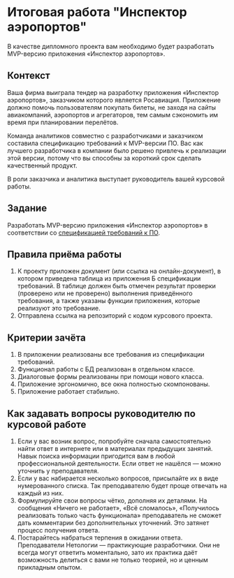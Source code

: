 # Итоговая работа "Инспектор аэропортов"
В качестве дипломного проекта вам необходимо будет разработать MVP-версию приложения «Инспектор аэропортов». 

## Контекст 

Ваша фирма выиграла тендер на разработку приложения «Инспектор аэропортов», заказчиком которого является Росавиация. Приложение должно помочь пользователям покупать билеты, не заходя на сайты авиакомпаний, аэропортов и агрегаторов, тем самым сэкономить им время при планировании перелётов.

Команда аналитиков совместно с разработчиками и заказчиком составила спецификацию требований к MVP-версии ПО. Вас как лучшего разработчика в компании было решено привлечь к реализации этой версии, потому что вы способны за короткий срок сделать качественный продукт.

В роли заказчика и аналитика выступает руководитель вашей курсовой работы.

## Задание

Разработать MVP-версию приложения «Инспектор аэропортов» в соответствии со [спецификацией требований к ПО][1].

## Правила приёма работы

1. К проекту приложен документ (или ссылка на онлайн-документ), в котором приведена таблица из приложения Б спецификации требований. В таблице должен быть отмечен результат проверки (проверено или не проверено) выполнения приведённого требования, а также указаны функции приложения, которые реализуют это требование.
2. Отправлена ссылка на репозиторий с кодом курсового проекта.

## Критерии зачёта

1. В приложении реализованы все требования из спецификации требований.
2. Функционал работы с БД реализован в отдельном классе.
3. Диалоговые формы реализованы при помощи нового класса.
4. Приложение эргономично, все окна полностью скомпонованы.
5. Приложение работает стабильно. 

## Как задавать вопросы руководителю по курсовой работе
1. Если у вас возник вопрос, попробуйте сначала самостоятельно найти ответ в интернете или в материалах предыдущих занятий. Навык поиска информации пригодится вам в любой профессиональной деятельности. Если ответ не нашёлся — можно уточнить у преподавателя.
2. Если у вас набирается несколько вопросов, присылайте их в виде нумерованного списка. Так преподавателю будет проще отвечать на каждый из них.
3. Формулируйте свои вопросы чётко, дополняя их деталями. На сообщения «Ничего не работает», «Всё сломалось», «Получилось реализовать только часть функционала» преподаватель не сможет дать комментарии без дополнительных уточнений. Это затянет процесс получения ответа.
4. Постарайтесь набраться терпения в ожидании ответа. Преподаватели Нетологии — практикующие разработчики. Они не всегда могут ответить моментально, зато их практика даёт возможность делиться с вами не только теорией, но и ценным прикладным опытом.

[1]: https://docs.google.com/document/d/1LsB_fs6rb4DmTMfGfDIwe5anEAI9VL9y089s_B8fJf0/edit?usp=sharing
